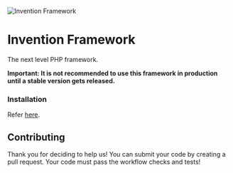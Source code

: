 ![Invention Framework](https://repository-images.githubusercontent.com/438729131/0c5749e4-96da-4f48-b2d0-0d931478b79c)
 
 
# Invention Framework
The next level PHP framework.

**Important: It is not recommended to use this framework in production until a stable version gets released.**

### Installation
Refer [here](https://github.com/onesoft-sudo/invention-project).

## Contributing
Thank you for deciding to help us! You can submit your code by creating a pull request. Your code must pass the workflow checks and tests!
